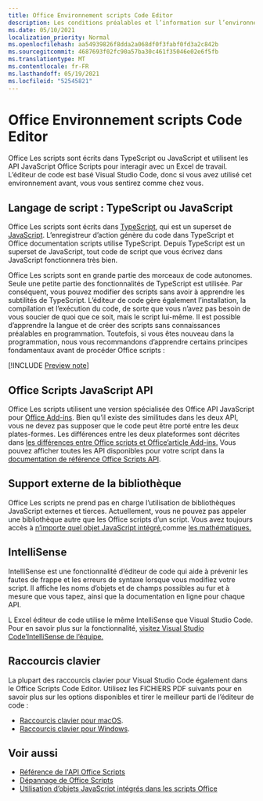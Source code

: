 ```yaml
---
title: Office Environnement scripts Code Editor
description: Les conditions préalables et l’information sur l’environnement Office scripts en Excel sur le Web.
ms.date: 05/10/2021
localization_priority: Normal
ms.openlocfilehash: aa54939826f8dda2a068df0f3fabf0fd3a2c842b
ms.sourcegitcommit: 4687693f02fc90a57ba30c461f35046e02e6f5fb
ms.translationtype: MT
ms.contentlocale: fr-FR
ms.lasthandoff: 05/19/2021
ms.locfileid: "52545821"
---
```

# <a name="office-scripts-code-editor-environment"></a>Office Environnement scripts Code Editor

Office Les scripts sont écrits dans TypeScript ou JavaScript et utilisent les API JavaScript Office Scripts pour interagir avec un Excel de travail. L’éditeur de code est basé Visual Studio Code, donc si vous avez utilisé cet environnement avant, vous vous sentirez comme chez vous.

## <a name="scripting-language-typescript-or-javascript"></a>Langage de script : TypeScript ou JavaScript

Office Les scripts sont écrits dans [TypeScript](https://www.typescriptlang.org/docs/home.html), qui est un superset de [JavaScript](https://developer.mozilla.org/docs/Web/JavaScript). L’enregistreur d’action génère du code dans TypeScript et Office documentation scripts utilise TypeScript. Depuis TypeScript est un superset de JavaScript, tout code de script que vous écrivez dans JavaScript fonctionnera très bien.

Office Les scripts sont en grande partie des morceaux de code autonomes. Seule une petite partie des fonctionnalités de TypeScript est utilisée. Par conséquent, vous pouvez modifier des scripts sans avoir à apprendre les subtilités de TypeScript. L’éditeur de code gère également l’installation, la compilation et l’exécution du code, de sorte que vous n’avez pas besoin de vous soucier de quoi que ce soit, mais le script lui-même. Il est possible d’apprendre la langue et de créer des scripts sans connaissances préalables en programmation. Toutefois, si vous êtes nouveau dans la programmation, nous vous recommandons d’apprendre certains principes fondamentaux avant de procéder Office scripts :

[!INCLUDE [Preview note](../includes/coding-basics-references.md)]

## <a name="office-scripts-javascript-api"></a>Office Scripts JavaScript API

Office Les scripts utilisent une version spécialisée des Office API JavaScript pour [Office Add-ins](/office/dev/add-ins/overview/index). Bien qu’il existe des similitudes dans les deux API, vous ne devez pas supposer que le code peut être porté entre les deux plates-formes. Les différences entre les deux plateformes sont décrites dans [les différences entre Office scripts et Office’article Add-ins.](../resources/add-ins-differences.md#apis) Vous pouvez afficher toutes les API disponibles pour votre script dans la [documentation de référence Office Scripts API](/javascript/api/office-scripts/overview).

## <a name="external-library-support"></a>Support externe de la bibliothèque

Office Les scripts ne prend pas en charge l’utilisation de bibliothèques JavaScript externes et tierces. Actuellement, vous ne pouvez pas appeler une bibliothèque autre que les Office scripts d’un script. Vous avez toujours accès à [n’importe quel objet JavaScript intégré,](../develop/javascript-objects.md)comme [les mathématiques.](https://developer.mozilla.org/docs/Web/JavaScript/Reference/Global_Objects/Math)

## <a name="intellisense"></a>IntelliSense

IntelliSense est une fonctionnalité d’éditeur de code qui aide à prévenir les fautes de frappe et les erreurs de syntaxe lorsque vous modifiez votre script. Il affiche les noms d’objets et de champs possibles au fur et à mesure que vous tapez, ainsi que la documentation en ligne pour chaque API.

L Excel éditeur de code utilise le même IntelliSense que Visual Studio Code. Pour en savoir plus sur la fonctionnalité, [visitez Visual Studio Code’IntelliSense de l’équipe.](https://code.visualstudio.com/docs/editor/intellisense#_intellisense-features)

## <a name="keyboard-shortcuts"></a>Raccourcis clavier

La plupart des raccourcis clavier pour Visual Studio Code également dans le Office Scripts Code Editor. Utilisez les FICHIERS PDF suivants pour en savoir plus sur les options disponibles et tirer le meilleur parti de l’éditeur de code :

- [Raccourcis clavier pour macOS](https://code.visualstudio.com/shortcuts/keyboard-shortcuts-macos.pdf).
- [Raccourcis clavier pour Windows](https://code.visualstudio.com/shortcuts/keyboard-shortcuts-windows.pdf).

## <a name="see-also"></a>Voir aussi

- [Référence de l'API Office Scripts](/javascript/api/office-scripts/overview)
- [Dépannage de Office Scripts](../testing/troubleshooting.md)
- [Utilisation d’objets JavaScript intégrés dans les scripts Office](../develop/javascript-objects.md)
